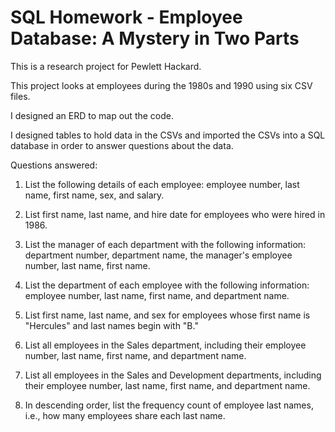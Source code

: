 # SQL Homework - Employee Database: A Mystery in Two Parts

This is a research project for Pewlett Hackard.

This project looks at employees during the 1980s and 1990 using six CSV files.

I designed an ERD to map out the code.

I designed tables to hold data in the CSVs and imported the CSVs into a SQL database in order to answer questions about the data.

Questions answered:


1. List the following details of each employee: employee number, last name, first name, sex, and salary.

2. List first name, last name, and hire date for employees who were hired in 1986.

3. List the manager of each department with the following information: department number, department name, the manager's employee number, last name, first name.

4. List the department of each employee with the following information: employee number, last name, first name, and department name.

5. List first name, last name, and sex for employees whose first name is "Hercules" and last names begin with "B."

6. List all employees in the Sales department, including their employee number, last name, first name, and department name.

7. List all employees in the Sales and Development departments, including their employee number, last name, first name, and department name.

8. In descending order, list the frequency count of employee last names, i.e., how many employees share each last name.
